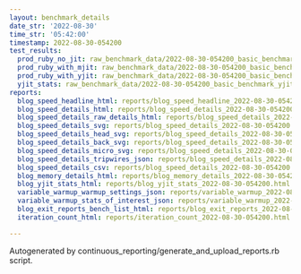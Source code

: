 ```yaml
---
layout: benchmark_details
date_str: '2022-08-30'
time_str: '05:42:00'
timestamp: 2022-08-30-054200
test_results:
  prod_ruby_no_jit: raw_benchmark_data/2022-08-30-054200_basic_benchmark_prod_ruby_no_jit.json
  prod_ruby_with_mjit: raw_benchmark_data/2022-08-30-054200_basic_benchmark_prod_ruby_with_mjit.json
  prod_ruby_with_yjit: raw_benchmark_data/2022-08-30-054200_basic_benchmark_prod_ruby_with_yjit.json
  yjit_stats: raw_benchmark_data/2022-08-30-054200_basic_benchmark_yjit_stats.json
reports:
  blog_speed_headline_html: reports/blog_speed_headline_2022-08-30-054200.html
  blog_speed_details_html: reports/blog_speed_details_2022-08-30-054200.html
  blog_speed_details_raw_details_html: reports/blog_speed_details_2022-08-30-054200.raw_details.html
  blog_speed_details_svg: reports/blog_speed_details_2022-08-30-054200.svg
  blog_speed_details_head_svg: reports/blog_speed_details_2022-08-30-054200.head.svg
  blog_speed_details_back_svg: reports/blog_speed_details_2022-08-30-054200.back.svg
  blog_speed_details_micro_svg: reports/blog_speed_details_2022-08-30-054200.micro.svg
  blog_speed_details_tripwires_json: reports/blog_speed_details_2022-08-30-054200.tripwires.json
  blog_speed_details_csv: reports/blog_speed_details_2022-08-30-054200.csv
  blog_memory_details_html: reports/blog_memory_details_2022-08-30-054200.html
  blog_yjit_stats_html: reports/blog_yjit_stats_2022-08-30-054200.html
  variable_warmup_warmup_settings_json: reports/variable_warmup_2022-08-30-054200.warmup_settings.json
  variable_warmup_stats_of_interest_json: reports/variable_warmup_2022-08-30-054200.stats_of_interest.json
  blog_exit_reports_bench_list_html: reports/blog_exit_reports_2022-08-30-054200.bench_list.html
  iteration_count_html: reports/iteration_count_2022-08-30-054200.html

---
```

Autogenerated by continuous_reporting/generate_and_upload_reports.rb script.
